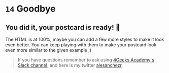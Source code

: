 # `14` Goodbye

## You did it, your postcard is ready! 👏

The HTML is at 100%, maybe you can add a few more styles to make it look even better. You can keep playing with them to make your postcard look even more similar to the given example ;)

> If you have questions remember to ask using [4Geeks Academy's Slack channel](https://4geeksacademy.slack.com/), and here is my twitter [alesanchezr](https://twitter.com/alesanchezr).
